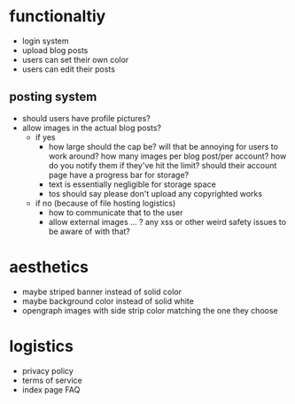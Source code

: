 # functionaltiy

- login system
- upload blog posts
- users can set their own color
- users can edit their posts

## posting system

- should users have profile pictures?
- allow images in the actual blog posts?
    - if yes
        - how large should the cap be? will that be annoying for users to work around? how many images per blog post/per account? how do you notify them if they've hit the limit? should their account page have a progress bar for storage?
        - text is essentially negligible for storage space
        - tos should say please don't upload any copyrighted works
    - if no (because of file hosting logistics)
        - how to communicate that to the user
        - allow external images ... ? any xss or other weird safety issues to be aware of with that?

# aesthetics

- maybe striped banner instead of solid color
- maybe background color instead of solid white
- opengraph images with side strip color matching the one they choose

# logistics

- privacy policy
- terms of service
- index page FAQ
